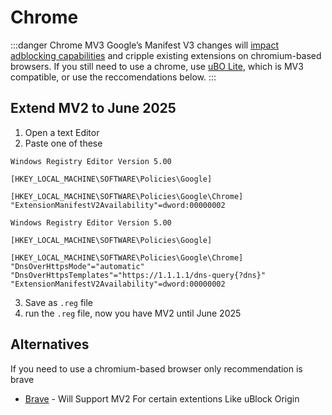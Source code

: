 # Chrome

:::danger Chrome MV3
Google’s Manifest V3 changes will [impact adblocking capabilities](https://www.eff.org/deeplinks/2021/12/chrome-users-beware-manifest-v3-deceitful-and-threatening) and cripple existing extensions on chromium-based browsers. If you still need to use a chrome, use [uBO Lite](https://github.com/uBlockOrigin/uBOL-home), which is MV3 compatible, or use the reccomendations below.
:::

## Extend MV2 to June 2025

1. Open a text Editor
2. Paste one of these

```
Windows Registry Editor Version 5.00

[HKEY_LOCAL_MACHINE\SOFTWARE\Policies\Google]

[HKEY_LOCAL_MACHINE\SOFTWARE\Policies\Google\Chrome]
"ExtensionManifestV2Availability"=dword:00000002

```

```
Windows Registry Editor Version 5.00

[HKEY_LOCAL_MACHINE\SOFTWARE\Policies\Google]

[HKEY_LOCAL_MACHINE\SOFTWARE\Policies\Google\Chrome]
"DnsOverHttpsMode"="automatic"
"DnsOverHttpsTemplates"="https://1.1.1.1/dns-query{?dns}"
"ExtensionManifestV2Availability"=dword:00000002

```
3. Save as `.reg` file
4. run the `.reg` file, now you have MV2 until June 2025

## Alternatives
If you need to use a chromium-based browser only recommendation is brave <br>
- [Brave](https://brave.com/) - Will Support MV2 For certain extentions Like uBlock Origin